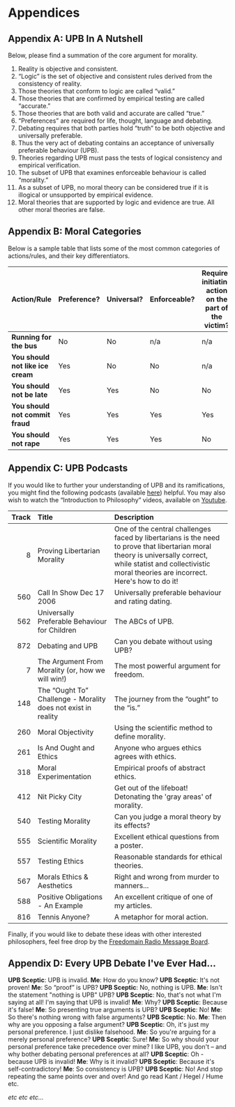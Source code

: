 # Appendices

## Appendix A: UPB In A Nutshell

Below, please find a summation of the core argument for morality.

1. Reality is objective and consistent.
2. “Logic” is the set of objective and consistent rules derived from the consistency of reality.
3. Those theories that conform to logic are called “valid.”
4. Those theories that are confirmed by empirical testing are called “accurate.”
5. Those theories that are both valid and accurate are called “true.”
6. “Preferences” are required for life, thought, language and debating.
7. Debating requires that both parties hold “truth” to be both objective and universally preferable.
8. Thus the very act of debating contains an acceptance of universally preferable behaviour (UPB).
9. Theories regarding UPB must pass the tests of logical consistency and empirical verification.
10. The subset of UPB that examines enforceable behaviour is called “morality.”
11. As a subset of UPB, no moral theory can be considered true if it is illogical or unsupported by empirical evidence.
12. Moral theories that are supported by logic and evidence are true. All other moral theories are false.

## Appendix B: Moral Categories

Below is a sample table that lists some of the most common categories of actions/rules, and their key differentiators.

|Action/Rule|Preference?|Universal?|Enforceable?|Requires initiating action on the part of the victim?|Can violators be avoided?|Moral Category|
|--|--|--|--|--|--|--|
|**Running for the bus**|No|No|n/a|n/a|n/a|Neutral|
|**You should not like ice cream**|Yes|No|No|n/a|n/a|Neutral (personal preference)|
|**You should not be late**|Yes|Yes|No|No|Yes|APA|
|**You should not commit fraud**|Yes|Yes|Yes|Yes|Yes|Good|
|**You should not rape**|Yes|Yes|Yes|No|No|Good|

## Appendix C: UPB Podcasts

If you would like to further your understanding of UPB and its ramifications, you might find the following podcasts (available [here](www.freedomainradio.com)) helpful. You may also wish to watch the “Introduction to Philosophy” videos, available on [Youtube](www.youtube.com/freedomainradio).

|Track|Title|Description|
|----:|:----|:----------|
|8|Proving Libertarian Morality|One of the central challenges faced by libertarians is the need to prove that libertarian moral theory is universally correct, while statist and collectivistic moral theories are incorrect. Here's how to do it!|
|560|Call In Show Dec 17 2006|Universally preferable behaviour and rating dating.|
|562|Universally Preferable Behaviour for Children|The ABCs of UPB.|
|872|Debating and UPB|Can you debate without using UPB?|
|7|The Argument From Morality (or, how we will win!)|The most powerful argument for freedom.|
|148|The “Ought To” Challenge - Morality does not exist in reality|The journey from the “ought” to the “is.”|
|260|Moral Objectivity|Using the scientific method to define morality.|
|261|Is And Ought and Ethics|Anyone who argues ethics agrees with ethics.|
|318|Moral Experimentation|Empirical proofs of abstract ethics.|
|412|Nit Picky City|Get out of the lifeboat! Detonating the 'gray areas' of morality.|
|540|Testing Morality|Can you judge a moral theory by its effects?|
|555|Scientific Morality|Excellent ethical questions from a poster.|
|557|Testing Ethics|Reasonable standards for ethical theories.|
|567|Morals Ethics & Aesthetics|Right and wrong from murder to manners...|
|588|Positive Obligations - An Example|An excellent critique of one of my articles.|
|816|Tennis Anyone?|A metaphor for moral action.|

Finally, if you would like to debate these ideas with other interested philosophers, feel free drop by the [Freedomain Radio Message Board](www.freedomainradio.com/board).

## Appendix D: Every UPB Debate I've Ever Had...

**UPB Sceptic**: UPB is invalid.
**Me**: How do you know?
**UPB Sceptic**: It's not proven!
**Me**: So “proof” is UPB?
**UPB Sceptic**: No, nothing is UPB.
**Me**: Isn't the statement "nothing is UPB" UPB?
**UPB Sceptic**: No, that's not what I'm saying at all! I'm saying that UPB is invalid!
**Me**: Why?
**UPB Sceptic**: Because it's false!
**Me**: So presenting true arguments is UPB?
**UPB Sceptic**: No!
**Me**: So there's nothing wrong with false arguments?
**UPB Sceptic**: No.
**Me**: Then why are you opposing a false argument?
**UPB Sceptic**: Oh, it's just my personal preference. I just dislike falsehood.
**Me**: So you're arguing for a merely personal preference?
**UPB Sceptic**: Sure!
**Me**: So why should your personal preference take precedence over mine? I like UPB, you don't – and why bother debating personal preferences at all?
**UPB Sceptic**: Oh - because UPB is invalid!
**Me**: Why is it invalid?
**UPB Sceptic**: Because it's self-contradictory!
**Me**: So consistency is UPB?
**UPB Sceptic**: No! And stop repeating the same points over and over! And go read Kant / Hegel / Hume etc.

*etc etc etc...*
